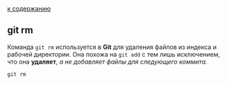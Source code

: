 [к содержанию](./readme.md)


## git rm
Команда `git rm` используется в **Git** для удаления файлов из индекса и рабочей директории. Она похожа на `git add` с тем лишь исключением, что она **удаляет**, _а не добавляет файлы для следующего коммита._

``````
git rm

``````